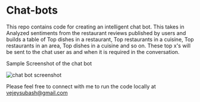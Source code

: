 # Chat-bots
This repo contains code for creating an intelligent chat bot. This takes in Analyzed sentiments from the restaurant reviews published by users and builds a table of Top dishes in a restaurant, Top restaurants in a cuisine, Top restaurants in an area, Top dishes in a cuisine and so on. These top x's will be sent to the chat user as and when it is required in the conversation. 

Sample Screenshot of the chat bot

![chat bot screenshot](https://user-images.githubusercontent.com/8546369/39764638-0ef3e8d4-52ae-11e8-8f1d-e85a3aeab999.png)


Please feel free to connect with me to run the code locally at vejeysubash@gmail.com
